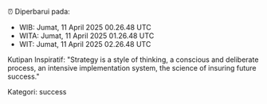 ⏰ Diperbarui pada:
- WIB: Jumat, 11 April 2025 00.26.48 UTC
- WITA: Jumat, 11 April 2025 01.26.48 UTC
- WIT: Jumat, 11 April 2025 02.26.48 UTC

Kutipan Inspiratif:
"Strategy is a style of thinking, a conscious and deliberate process, an intensive implementation system, the science of insuring future success."


Kategori: success

